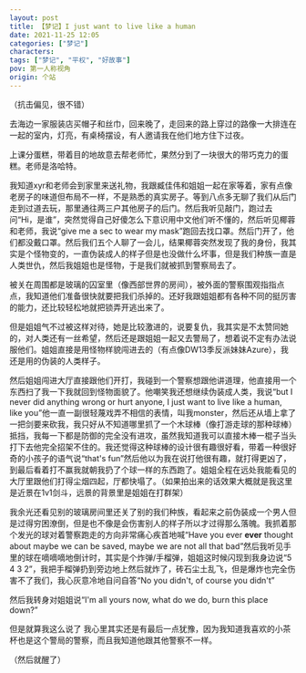 ```yaml
---
layout: post
title: 【梦记】I just want to live like a human
date: 2021-11-25 12:05
categories: ["梦记"]
characters: 
tags: ["梦记", "平权", "好故事"]
pov: 第一人称视角
origin: 个站
---
```


（抗击偏见，很不错）

去海边一家服装店买帽子和丝巾，回来晚了，走回来的路上穿过的路像一大排连在一起的室内，灯亮，有桌椅摆设，有人邀请我在他们地方住下过夜。

上课分蛋糕，带着目的地故意去帮老师忙，果然分到了一块很大的带巧克力的蛋糕。老师是洛哈特。

我知道xyr和老师会到家里来送礼物，我跟臧佳伟和姐姐一起在家等着，家有点像老房子的味道但布局不一样，不是熟悉的真实房子。等到八点多无聊了我们从后门走到过道去玩，那里通往两三户其他房子的后门。然后我听见敲门，跑过去问“Hi，是谁”，突然觉得自己好傻怎么下意识用中文他们听不懂的，然后听见椰蓉和老师，我说“give me a sec to wear my mask”跑回去找口罩。然后门开了，他们都没戴口罩。然后我们五个人聊了一会儿，结果椰蓉突然发现了我的身份，我其实是个怪物变的，一直伪装成人的样子但是也没做什么坏事，但是我们种族一直是人类世仇，然后我姐姐也是怪物，于是我们就被抓到警察局去了。

被关在周围都是玻璃的囚室里（像西部世界的房间），被外面的警察围观指指点点，我知道他们准备很快就要把我们杀掉的。还好我跟姐姐都有各种不同的挺厉害的能力，还比较轻松地就把锁弄开逃出来了。

但是姐姐气不过被这样对待，她是比较激进的，说要复仇，我其实是不太赞同她的，对人类还有一丝希望，然后还是跟姐姐一起又去警局了，想着说不定有办法说服他们。姐姐直接是用怪物样貌闯进去的（有点像DW13季反派妹妹Azure），我还是用的伪装的人类样子。

然后姐姐闯进大厅直接跟他们开打，我碰到一个警察想跟他讲道理，他直接用一个东西扫了我一下我就回到怪物面貌了。他嘲笑我还想继续伪装成人类，我说“but I never did anything wrong or hurt anyone, I just want to live like a human, like you”他一直一副很轻蔑戏弄不相信的表情，叫我monster，然后还从墙上拿了一把剑要来砍我，我只好从不知道哪里抓了一个木球棒（像打游走球的那种球棒）抵挡，我每一下都是防御的完全没有进攻，虽然我知道我可以直接木棒一棍子当头打下去他完全招架不住的。我还觉得这种球棒的设计很有趣很好看，带着一种很好奇的小孩子的语气说“that's fun”然后他以为我在说打他很有趣，就打得更凶了，到最后看着打不赢我就朝我扔了个球一样的东西跑了。姐姐全程在远处我能看见的大厅里跟他们打得尘烟四起，厅都快塌了。（如果拍出来的话效果大概就是我这里是近景在1v1剑斗，远景的背景里是姐姐在打群架）

我余光还看见别的玻璃房间里还关了别的我们种族，看起来之前伪装成一个男人但是过得穷困潦倒，但是也不像是会伤害别人的样子所以才过得那么落魄。我抓着那个发光的球对着警察跑走的方向非常痛心疾首地喊“Have you ever **ever** thought about maybe we can be saved, maybe we are not all that bad”然后我听见手里的球在嘀嘀嘀地倒计时，其实是个炸弹/手榴弹，姐姐这时候闪现到我身边说“5 4 3 2”，我把手榴弹扔到旁边地上然后就炸了，砖石尘土乱飞，但是爆炸也完全伤害不了我们，我心灰意冷地自问自答“No you didn't, of course you didn't”

然后我转身对姐姐说“I'm all yours now, what do we do, burn this place down?”

但是就算我这么说了 我心里其实还是有最后一点犹豫，因为我知道我喜欢的小茶杯也是这个警局的警察，而且我知道他跟其他警察不一样。

（然后就醒了）
